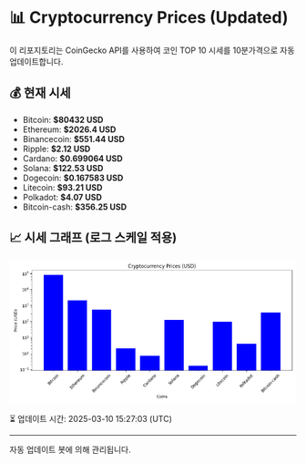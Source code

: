
# 📊 Cryptocurrency Prices (Updated)

이 리포지토리는 CoinGecko API를 사용하여 코인 TOP 10 시세를 10분가격으로 자동 업데이트합니다.

## 💰 현재 시세
- Bitcoin: **$80432 USD**
- Ethereum: **$2026.4 USD**
- Binancecoin: **$551.44 USD**
- Ripple: **$2.12 USD**
- Cardano: **$0.699064 USD**
- Solana: **$122.53 USD**
- Dogecoin: **$0.167583 USD**
- Litecoin: **$93.21 USD**
- Polkadot: **$4.07 USD**
- Bitcoin-cash: **$356.25 USD**

## 📈 시세 그래프 (로그 스케일 적용)
![Crypto Prices](crypto_prices.png)

⏳ 업데이트 시간: 2025-03-10 15:27:03 (UTC)

---
자동 업데이트 봇에 의해 관리됩니다.

